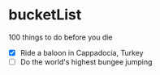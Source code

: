 # bucketList
100 things to do before you die

- [x] Ride a baloon in Cappadocia, Turkey
- [ ] Do the world's highest bungee jumping
